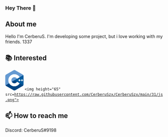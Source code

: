 ### Hey There 👋

## About me
Hello I'm CerberuS.
I'm developing some project, but i love working with my friends.
1337

## 📚 Interested

<code><img height="65" src="https://raw.githubusercontent.com/CerberuSzx/CerberuSzx/c593aca2cd1ef5fb9d286c154ddf4342c963e0b2/31/cpp.svg"></code>
<code><img height="65" src=https://raw.githubusercontent.com/CerberuSzx/CerberuSzx/main/31/js.png"></code>

## 📫 How to reach me
Discord: CerberuS#9198

<!--

Here are some ideas to get you started:

- 🔭 I’m currently working on ...
- 🌱 I’m currently learning ...
- 👯 I’m looking to collaborate on ...
- 🤔 I’m looking for help with ...
- 💬 Ask me about ...
- 📫 How to reach me: ...
- 😄 Pronouns: ...
- ⚡ Fun fact: ...
-->
